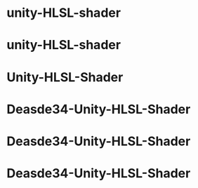 
# unity-HLSL-shader
# unity-HLSL-shader
# Unity-HLSL-Shader
# Deasde34-Unity-HLSL-Shader
# Deasde34-Unity-HLSL-Shader
# Deasde34-Unity-HLSL-Shader
